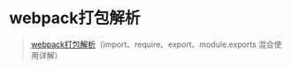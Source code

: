 # webpack打包解析

> [webpack打包解析](https://juejin.im/post/5a2e5f0851882575d42f5609?utm_source=gold_browser_extension)（import、require、export、module.exports 混合使用详解）